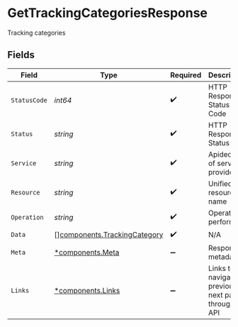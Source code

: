 # GetTrackingCategoriesResponse

Tracking categories


## Fields

| Field                                                                        | Type                                                                         | Required                                                                     | Description                                                                  | Example                                                                      |
| ---------------------------------------------------------------------------- | ---------------------------------------------------------------------------- | ---------------------------------------------------------------------------- | ---------------------------------------------------------------------------- | ---------------------------------------------------------------------------- |
| `StatusCode`                                                                 | *int64*                                                                      | :heavy_check_mark:                                                           | HTTP Response Status Code                                                    | 200                                                                          |
| `Status`                                                                     | *string*                                                                     | :heavy_check_mark:                                                           | HTTP Response Status                                                         | OK                                                                           |
| `Service`                                                                    | *string*                                                                     | :heavy_check_mark:                                                           | Apideck ID of service provider                                               | quickbooks                                                                   |
| `Resource`                                                                   | *string*                                                                     | :heavy_check_mark:                                                           | Unified API resource name                                                    | tracking-categories                                                          |
| `Operation`                                                                  | *string*                                                                     | :heavy_check_mark:                                                           | Operation performed                                                          | all                                                                          |
| `Data`                                                                       | [][components.TrackingCategory](../../models/components/trackingcategory.md) | :heavy_check_mark:                                                           | N/A                                                                          |                                                                              |
| `Meta`                                                                       | [*components.Meta](../../models/components/meta.md)                          | :heavy_minus_sign:                                                           | Response metadata                                                            |                                                                              |
| `Links`                                                                      | [*components.Links](../../models/components/links.md)                        | :heavy_minus_sign:                                                           | Links to navigate to previous or next pages through the API                  |                                                                              |